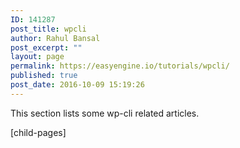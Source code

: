 ```yaml
---
ID: 141287
post_title: wpcli
author: Rahul Bansal
post_excerpt: ""
layout: page
permalink: https://easyengine.io/tutorials/wpcli/
published: true
post_date: 2016-10-09 15:19:26
---
```

This section lists some wp-cli related articles.

[child-pages]